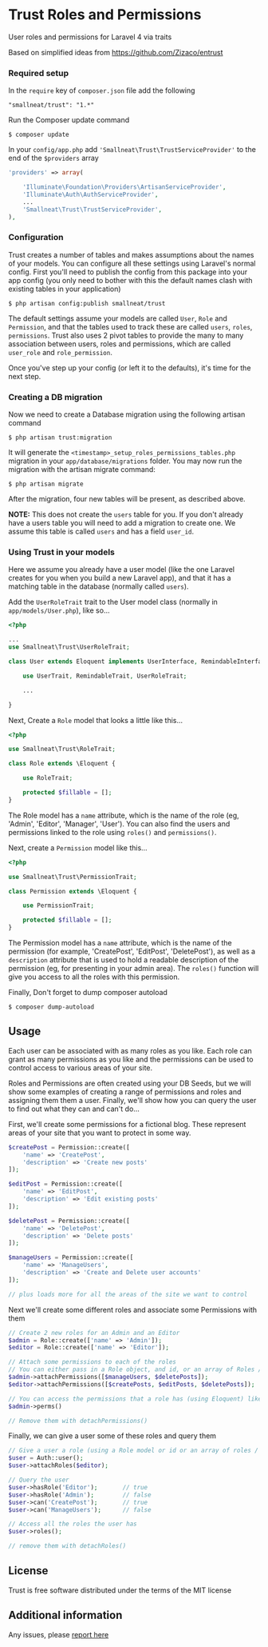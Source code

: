 Trust Roles and Permissions
===========================

User roles and permissions for Laravel 4 via traits

Based on simplified ideas from https://github.com/Zizaco/entrust



### Required setup

In the `require` key of `composer.json` file add the following

    "smallneat/trust": "1.*"

Run the Composer update command

    $ composer update

In your `config/app.php` add `'Smallneat\Trust\TrustServiceProvider'` to the end of the `$providers` array

```php
'providers' => array(

    'Illuminate\Foundation\Providers\ArtisanServiceProvider',
    'Illuminate\Auth\AuthServiceProvider',
    ...
    'Smallneat\Trust\TrustServiceProvider',
),
```


### Configuration

Trust creates a number of tables and makes assumptions about the names of your models. You can configure all these
settings using Laravel's normal config. First you'll need to publish the config from this package into your app config
(you only need to bother with this the default names clash with existing tables in your application)

    $ php artisan config:publish smallneat/trust

The default settings assume your models are called `User`, `Role` and `Permission`, and that the tables used to track these
are called `users`, `roles`, `permissions`. Trust also uses 2 pivot tables to provide the many to many association between
users, roles and permissions, which are called `user_role` and `role_permission`.

Once you've step up your config (or left it to the defaults), it's time for the next step.

### Creating a DB migration

Now we need to create a Database migration using the following artisan command

    $ php artisan trust:migration

It will generate the `<timestamp>_setup_roles_permissions_tables.php` migration in your `app/database/migrations` folder.
You may now run the migration with the artisan migrate command:

    $ php artisan migrate

After the migration, four new tables will be present, as described above.

**NOTE:** This does not create the `users` table for you. If you don't already have a users table you will need to add a migration to create one. We assume this table is called `users` and has a field `user_id`.


### Using Trust in your models

Here we assume you already have a user model (like the one Laravel creates for you when you build a new Laravel app),
and that it has a matching table in the database (normally called `users`).

Add the `UserRoleTrait` trait to the User model class (normally in `app/models/User.php`), like so...


```php
<?php

...
use Smallneat\Trust\UserRoleTrait;

class User extends Eloquent implements UserInterface, RemindableInterface {

	use UserTrait, RemindableTrait, UserRoleTrait;

    ...

}
```

Next, Create a `Role` model that looks a little like this...

```php
<?php

use Smallneat\Trust\RoleTrait;

class Role extends \Eloquent {

    use RoleTrait;

	protected $fillable = [];
}
```

The Role model has a `name` attribute, which is the name of the role (eg, 'Admin', 'Editor', 'Manager', 'User').
You can also find the users and permissions linked to the role using `roles()` and `permissions()`.


Next, create a `Permission` model like this...


```php
<?php

use Smallneat\Trust\PermissionTrait;

class Permission extends \Eloquent {

    use PermissionTrait;

	protected $fillable = [];
}
```

The Permission model has a `name` attribute, which is the name of the permission (for example, 'CreatePost', 'EditPost',
'DeletePost'), as well as a `description` attribute that is used to hold a readable description of the permission
(eg, for presenting in your admin area). The `roles()` function will give you access to all the roles with this permission.

Finally, Don't forget to dump composer autoload

    $ composer dump-autoload



## Usage

Each user can be associated with as many roles as you like. Each role can grant as many permissions as you like and
the permissions can be used to control access to various areas of your site.

Roles and Permissions are often created using your DB Seeds, but we will show some examples of creating a range of
permissions and roles and assigning them them a user. Finally, we'll show how you can query the user to find out
what they can and can't do...

First, we'll create some permissions for a fictional blog. These represent areas of your site that you want to protect in some way.

```php
$createPost = Permission::create([
    'name' => 'CreatePost',
    'description' => 'Create new posts'
]);

$editPost = Permission::create([
    'name' => 'EditPost',
    'description' => 'Edit existing posts'
]);

$deletePost = Permission::create([
    'name' => 'DeletePost',
    'description' => 'Delete posts'
]);

$manageUsers = Permission::create([
    'name' => 'ManageUsers',
    'description' => 'Create and Delete user accounts'
]);

// plus loads more for all the areas of the site we want to control
```

Next we'll create some different roles and associate some Permissions with them

```php
// Create 2 new roles for an Admin and an Editor
$admin = Role::create(['name' => 'Admin']);
$editor = Role::create(['name' => 'Editor']);

// Attach some permissions to each of the roles
// You can either pass in a Role object, and id, or an array of Roles / id's
$admin->attachPermissions([$manageUsers, $deletePosts]);
$editor->attachPermissions([$createPosts, $editPosts, $deletePosts]);

// You can access the permissions that a role has (using Eloquent) like so...
$admin->perms()

// Remove them with detachPermissions()
```

Finally, we can give a user some of these roles and query them

```php
// Give a user a role (using a Role model or id or an array of roles / id's)
$user = Auth::user();
$user->attachRoles($editor);

// Query the user
$user->hasRole('Editor');       // true
$user->hasRole('Admin');        // false
$user->can('CreatePost');       // true
$user->can('ManageUsers');      // false

// Access all the roles the user has
$user->roles();

// remove them with detachRoles()
```

## License

Trust is free software distributed under the terms of the MIT license

## Additional information

Any issues, please [report here](https://github.com/smallneat/trust/issues)
